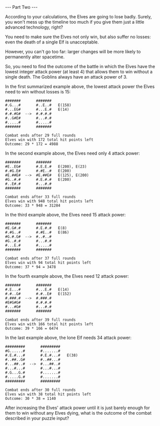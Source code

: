 --- Part Two ---

According to your calculations, the Elves are going to lose badly. Surely, you won't mess up the timeline too much if you give them just a little advanced technology, right?

You need to make sure the Elves not only win, but also suffer no losses: even the death of a single Elf is unacceptable.

However, you can't go too far: larger changes will be more likely to permanently alter spacetime.

So, you need to find the outcome of the battle in which the Elves have the lowest integer attack power (at least 4) that allows them to win without a single death. The Goblins always have an attack power of 3.

In the first summarized example above, the lowest attack power the Elves need to win without losses is 15:

    #######       #######
    #.G...#       #..E..#   E(158)
    #...EG#       #...E.#   E(14)
    #.#.#G#  -->  #.#.#.#
    #..G#E#       #...#.#
    #.....#       #.....#
    #######       #######
    
    Combat ends after 29 full rounds
    Elves win with 172 total hit points left
    Outcome: 29 * 172 = 4988

In the second example above, the Elves need only 4 attack power:

    #######       #######
    #E..EG#       #.E.E.#   E(200), E(23)
    #.#G.E#       #.#E..#   E(200)
    #E.##E#  -->  #E.##E#   E(125), E(200)
    #G..#.#       #.E.#.#   E(200)
    #..E#.#       #...#.#
    #######       #######
    
    Combat ends after 33 full rounds
    Elves win with 948 total hit points left
    Outcome: 33 * 948 = 31284

In the third example above, the Elves need 15 attack power:

    #######       #######
    #E.G#.#       #.E.#.#   E(8)
    #.#G..#       #.#E..#   E(86)
    #G.#.G#  -->  #..#..#
    #G..#.#       #...#.#
    #...E.#       #.....#
    #######       #######
    
    Combat ends after 37 full rounds
    Elves win with 94 total hit points left
    Outcome: 37 * 94 = 3478

In the fourth example above, the Elves need 12 attack power:

    #######       #######
    #.E...#       #...E.#   E(14)
    #.#..G#       #.#..E#   E(152)
    #.###.#  -->  #.###.#
    #E#G#G#       #.#.#.#
    #...#G#       #...#.#
    #######       #######
    
    Combat ends after 39 full rounds
    Elves win with 166 total hit points left
    Outcome: 39 * 166 = 6474

In the last example above, the lone Elf needs 34 attack power:

    #########       #########   
    #G......#       #.......#   
    #.E.#...#       #.E.#...#   E(38)
    #..##..G#       #..##...#   
    #...##..#  -->  #...##..#   
    #...#...#       #...#...#   
    #.G...G.#       #.......#   
    #.....G.#       #.......#   
    #########       #########   
    
    Combat ends after 30 full rounds
    Elves win with 38 total hit points left
    Outcome: 30 * 38 = 1140

After increasing the Elves' attack power until it is just barely enough for them to win without any Elves dying, what is the outcome of the combat described in your puzzle input?
